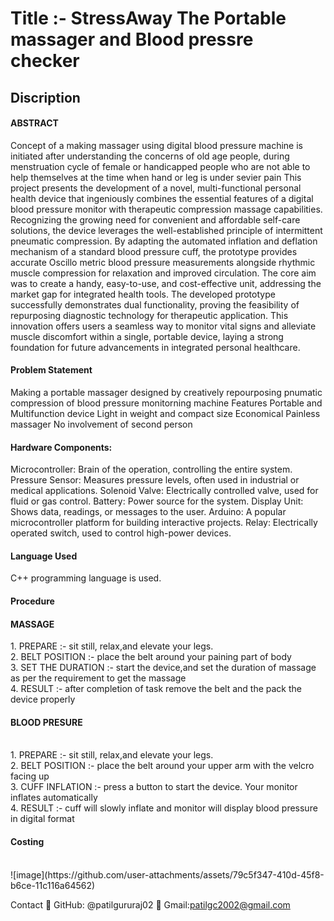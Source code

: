 <h1>Title :- StressAway The Portable massager and Blood pressre checker</h1>
<h2>Discription</h2>
<h4>ABSTRACT</h4>

Concept of a making massager using digital blood pressure machine is initiated after understanding the concerns of old age people, during menstruation cycle of female or handicapped people who are not able to help themselves at the time when hand or leg is under sevier pain This project presents the development of a novel, multi-functional personal health device that ingeniously combines the essential features of a digital blood pressure monitor with therapeutic compression massage capabilities. Recognizing the growing need for convenient and affordable self-care solutions, the device leverages the well-established principle of intermittent pneumatic compression. By adapting the automated inflation and deflation mechanism of a standard blood pressure cuff, the prototype provides accurate Oscillo metric blood pressure measurements alongside rhythmic muscle compression for relaxation and improved circulation. The core aim was to create a handy, easy-to-use, and cost-effective unit, addressing the market gap for integrated health tools. The developed prototype successfully demonstrates dual functionality, proving the feasibility of repurposing diagnostic technology for therapeutic application. This innovation offers users a seamless way to monitor vital signs and alleviate muscle discomfort within a single, portable device, laying a strong foundation for future advancements in integrated personal healthcare.

<h4>Problem Statement</h4>

Making a portable massager designed by creatively repourposing pnumatic compression of blood pressure monitorning machine
Features
Portable and Multifunction device
Light in weight and compact size
Economical
Painless massager
No involvement of second person


<h4>Hardware Components:</h4>
Microcontroller: Brain of the operation, controlling the entire system.
Pressure Sensor: Measures pressure levels, often used in industrial or medical applications.
Solenoid Valve: Electrically controlled valve, used for fluid or gas control.
Battery: Power source for the system.
Display Unit: Shows data, readings, or messages to the user.
Arduino: A popular microcontroller platform for building interactive projects.
Relay: Electrically operated switch, used to control high-power devices.


<h4>Language Used</h4>

 C++ programming language is used.


<h4>Procedure</h4> 

<h4>MASSAGE</h4>
1. PREPARE :- sit still, relax,and elevate your legs.<br>
2. ⁠BELT POSITION :- place the belt around your paining part of body <br>
3. ⁠SET THE DURATION :- start the device,and set the duration of massage as per the requirement to get the massage <br>
4. ⁠RESULT :- after completion of task remove the belt and the pack the device properly <br>
                                                              

<h4>⁠BLOOD PRESURE </h4><br>
1. PREPARE :- sit still, relax,and elevate your legs.<br>
2. ⁠BELT POSITION :- place the belt around your upper arm with the velcro facing up <br>
3. ⁠CUFF INFLATION :- press a button to start the device. Your monitor inflates automatically <br>
4. ⁠RESULT :- cuff will slowly inflate and monitor will display blood pressure in digital format


<h4>Costing</h4>
<br>
![image](https://github.com/user-attachments/assets/79c5f347-410d-45f8-b6ce-11c116a64562)



Contact
📧 GitHub: @patilgururaj02
📧 Gmail:patilgc2002@gmail.com
